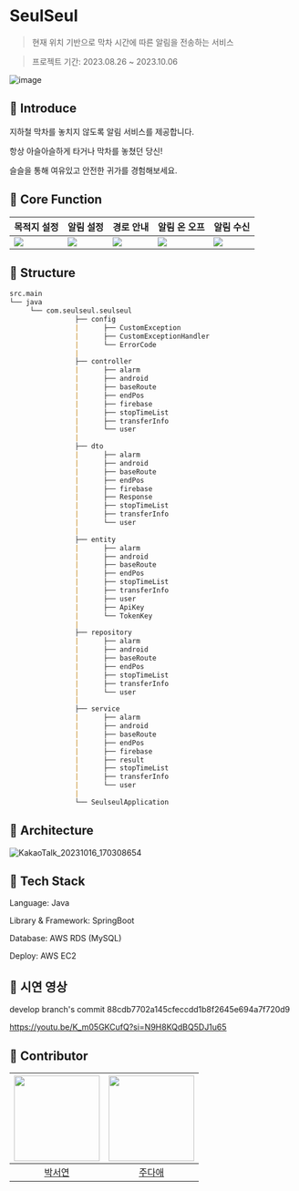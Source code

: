 # SeulSeul

> 현재 위치 기반으로 막차 시간에 따른 알림을 전송하는 서비스

> 프로젝트 기간: 2023.08.26 ~ 2023.10.06

![image](https://media.discordapp.net/attachments/1143088443224772680/1163125169766805574/6fefef5562b75d85.jpg?ex=653e6fba&is=652bfaba&hm=0b08d0a7401d80e45f7007ad7a04c9ec1e9bf784f60cc7f650818083daa1e698&=&width=1193&height=671)


## 🚉 Introduce 

지하철 막차를 놓치지 않도록 알림 서비스를 제공합니다.

항상 아슬아슬하게 타거나 막차를 놓쳤던 당신!

슬슬을 통해 여유있고 안전한 귀가를 경험해보세요.



## 🚉 Core Function

|목적지 설정|알림 설정|경로 안내|알림 온 오프|알림 수신|
|-----------|---------|--------|--------|--------|
|![](https://media.discordapp.net/attachments/1143088443224772680/1163127279363313674/2.png?ex=653e71b1&is=652bfcb1&hm=2139b369609fff6e0e9cc9d1a73f1f01808f480e21e6f5903559a2512212410f&=&width=377&height=670)|![](https://media.discordapp.net/attachments/1143088443224772680/1163127279845654558/3.png?ex=653e71b1&is=652bfcb1&hm=9d5b04f2eabe386af671e7dd3f7a9bbcece6b1000f712aa85014e6840b3e28ba&=&width=377&height=670)|![](https://media.discordapp.net/attachments/1143088443224772680/1163127280273477654/4.png?ex=653e71b1&is=652bfcb1&hm=7b65f98781b0f99556e8f699260d36a2d47f04cb3f33f4e9a6409e2bab730843&=&width=377&height=670)|![](https://media.discordapp.net/attachments/1143088443224772680/1163127280692895785/5.png?ex=653e71b1&is=652bfcb1&hm=5c72c6e9aca7e4f968803f100bdae80250bf4275f879d5348a65cba7fde8b50d&=&width=377&height=670)|![](https://media.discordapp.net/attachments/1143088443224772680/1163129626344828969/6.png?ex=653e73e0&is=652bfee0&hm=c0dc5af139b01eb1c5e3a0439d7dcd997a326b9f8c68b22dd453e96c899899cb&=&width=377&height=670)


## 🚉 Structure

```markdown
src.main
└── java
     └── com.seulseul.seulseul
                ├── config
                |      ├── CustomException
                |      ├── CustomExceptionHandler
                |      └── ErrorCode
                |
                ├── controller  
                |      ├── alarm
                |      ├── android   
                |      ├── baseRoute
                |      ├── endPos
                |      ├── firebase
                |      ├── stopTimeList
                |      ├── transferInfo  
                |      └── user
                |
                ├── dto
                |      ├── alarm
                |      ├── android   
                |      ├── baseRoute
                |      ├── endPos
                |      ├── firebase
                |      ├── Response
                |      ├── stopTimeList
                |      ├── transferInfo  
                |      └── user
                |
                ├── entity 
                |      ├── alarm
                |      ├── android   
                |      ├── baseRoute
                |      ├── endPos
                |      ├── stopTimeList
                |      ├── transferInfo  
                |      ├── user
                |      ├── ApiKey
                |      └── TokenKey
                |
                ├── repository
                |      ├── alarm
                |      ├── android   
                |      ├── baseRoute
                |      ├── endPos
                |      ├── stopTimeList
                |      ├── transferInfo  
                |      └── user
                |
                ├── service
                |      ├── alarm
                |      ├── android   
                |      ├── baseRoute
                |      ├── endPos
                |      ├── firebase
                |      ├── result
                |      ├── stopTimeList
                |      ├── transferInfo  
                |      └── user
                |
                └── SeulseulApplication

```


## 🚉 Architecture
![KakaoTalk_20231016_170308654](https://github.com/whatever-mentoring/SeulSeul_Server/assets/68958749/b69f2577-10ec-455b-8aad-4f057695dc47)


## 🚉 Tech Stack

Language: Java

Library & Framework: SpringBoot

Database: AWS RDS (MySQL)

Deploy: AWS EC2

## 🚉 시연 영상

develop branch's commit 88cdb7702a145cfeccdd1b8f2645e694a7f720d9

<https://youtu.be/K_m05GKCufQ?si=N9H8KQdBQ5DJ1u65>

## 🚉 Contributor
|<img width=150 src="https://avatars.githubusercontent.com/u/125520029?v=4" />|<img width=150 src="https://avatars.githubusercontent.com/u/68958749?v=4" />
|:----:|:----:|
| [박서연](https://github.com/seoyeon0201) | [주다애](https://github.com/jooda00)
